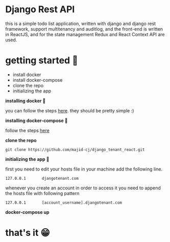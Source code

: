 # Django Rest API
this is a simple todo list application, written with django and django rest framework, 
support multitenancy and auditlog, and the front-end is written in ReactJS, 
and for the state management Redux and React Context API are used.

# **getting started 🚦**

- install docker
- install docker-compose
- clone the repo
- initializing the app

**installing docker 🐋**

you can follow the steps [here](https://docs.docker.com/install/).
they should be pretty simple :)

**installing docker-compose 🚢**

follow the steps [here](https://docs.docker.com/compose/install/)

**clone the repo**

    git clone https://github.com/majid-cj/django_tenant_react.git

**initializing the app 🔨**

first you need to edit your hosts file in your machine add the following line.

    127.0.0.1       djangotenant.com

whenever you create an account in order to access it you need to append the hosts file with following pattern

    127.0.0.1       [account_username].djangotenant.com

**docker-compose up**

# that's it 😁
